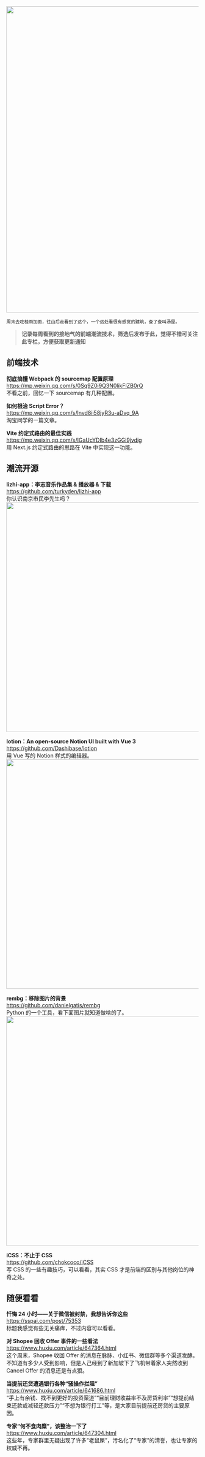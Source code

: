 <img src=https://gw.alipayobjects.com/zos/k/8k/121121212dasd.jpg width=800/>

<small>周末去吃桂雨加面，往山后走看到了这个，一个远处看很有感觉的建筑，查了查叫汤屋。</small>

> **记录每周看到的接地气的前端潮流技术，筛选后发布于此，觉得不错可关注此专栏，方便获取更新通知**

## 前端技术

**彻底搞懂 Webpack 的 sourcemap 配置原理**  
<https://mp.weixin.qq.com/s/0Sq9Z0i9Q3N0likFlZB0rQ>  
不看之前，回忆一下 sourcemap 有几种配置。

**如何根治 Script Error？**  
<https://mp.weixin.qq.com/s/lnvd8ii58jyR3u-aDvq_9A>  
淘宝同学的一篇文章。

**Vite 约定式路由的最佳实践**  
<https://mp.weixin.qq.com/s/IGaUcYDIb4e3zGGi9jvdig>  
用 Next.js 约定式路由的思路在 Vite 中实现这一功能。

## 潮流开源

**lizhi-app：李志音乐作品集 & 播放器 & 下载**  
<https://github.com/turkyden/lizhi-app>  
你认识南京市民李先生吗？  
<img src=https://gw.alicdn.com/imgextra/i1/O1CN01VVAab71YzaSgI4qy5_!!6000000003130-2-tps-3016-1742.png width=600/>

**lotion：An open-source Notion UI built with Vue 3**  
<https://github.com/Dashibase/lotion>  
用 Vue 写的 Notion 样式的编辑器。  
<img src=https://gw.alicdn.com/imgextra/i3/O1CN019LYUVg1b9K77uRLIu_!!6000000003422-2-tps-3062-1538.png width=600/>

**rembg：移除图片的背景**  
<https://github.com/danielgatis/rembg>  
Python 的一个工具，看下面图片就知道做啥的了。  
<img src=https://gw.alicdn.com/imgextra/i2/O1CN01fnn97X1CHEYkfuoEa_!!6000000000055-2-tps-1310-656.png width=600/>

**iCSS：不止于 CSS**  
<https://github.com/chokcoco/iCSS>  
写 CSS 的一些有趣技巧，可以看看，其实 CSS 才是前端的区别与其他岗位的神奇之处。

## 随便看看

**忏悔 24 小时——关于微信被封禁，我想告诉你这些**  
<https://sspai.com/post/75353>  
标题我感觉有些无关痛痒，不过内容可以看看。

**对 Shopee 回收 Offer 事件的一些看法**  
<https://www.huxiu.com/article/647364.html>  
这个周末，Shopee 收回 Offer 的消息在脉脉、小红书、微信群等多个渠道发酵。不知道有多少人受到影响，但是人己经到了新加坡下了飞机带着家人突然收到 Cancel Offer 的消息还是有点狠。

**当提前还贷遭遇银行各种“骚操作拦阻”**  
<https://www.huxiu.com/article/641686.html>  
“手上有余钱、找不到更好的投资渠道”“目前理财收益率不及房贷利率”“想提前结束还款或减轻还款压力”“不想为银行打工”等，是大家目前提前还房贷的主要原因。

**专家“何不食肉糜”，该整治一下了**  
<https://www.huxiu.com/article/647304.html>  
这些年，专家群里无疑出现了许多“老鼠屎”，污名化了“专家”的清誉，也让专家的权威不再。

